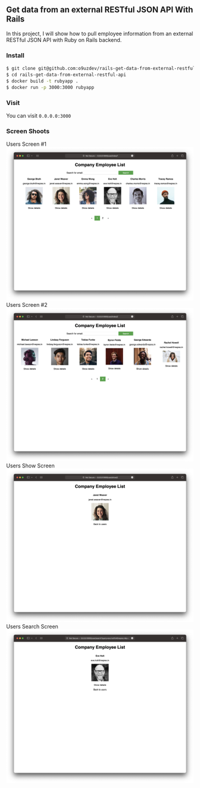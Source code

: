 ## Get data from an external RESTful JSON API With Rails

In this project, I will show how to pull employee information from an external RESTful JSON API with Ruby on Rails backend.

### Install
```bash
$ git clone git@github.com:o9uzdev/rails-get-data-from-external-restful-api.git
$ cd rails-get-data-from-external-restful-api
$ docker build -t rubyapp .
$ docker run -p 3000:3000 rubyapp
```

### Visit 

You can visit `0.0.0.0:3000`

### Screen Shoots

Users Screen #1
![img](ss/users-page-1.png)
Users Screen #2
![img](ss/users-page-2.png)
Users Show Screen
![img](ss/user-show-1.png)
Users Search Screen
![img](ss/user-search.png)
